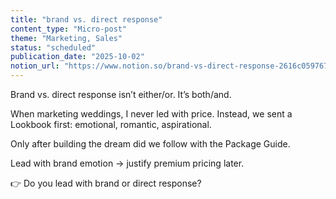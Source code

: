```yaml
---
title: "brand vs. direct response"
content_type: "Micro-post"
theme: "Marketing, Sales"
status: "scheduled"
publication_date: "2025-10-02"
notion_url: "https://www.notion.so/brand-vs-direct-response-2616c05976738056875ac28c682f2fa0"
---
```


Brand vs. direct response isn’t either/or. It’s both/and.

When marketing weddings, I never led with price. Instead, we sent a Lookbook first: emotional, romantic, aspirational.

Only after building the dream did we follow with the Package Guide.

Lead with brand emotion → justify premium pricing later.

👉 Do you lead with brand or direct response?

